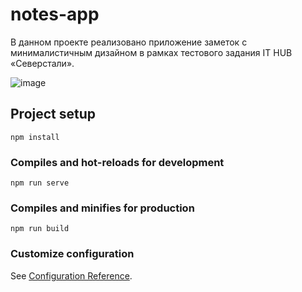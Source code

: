 # notes-app
В данном проекте реализовано приложение заметок с минималистичным дизайном в рамках тестового задания IT HUB «Северстали».  

![image](https://github.com/huxovich/severstal_notes/assets/143432186/8085d6e5-9685-4d60-8240-c64f3b8cde24)


## Project setup
```
npm install
```

### Compiles and hot-reloads for development
```
npm run serve
```

### Compiles and minifies for production
```
npm run build
```

### Customize configuration
See [Configuration Reference](https://cli.vuejs.org/config/).
